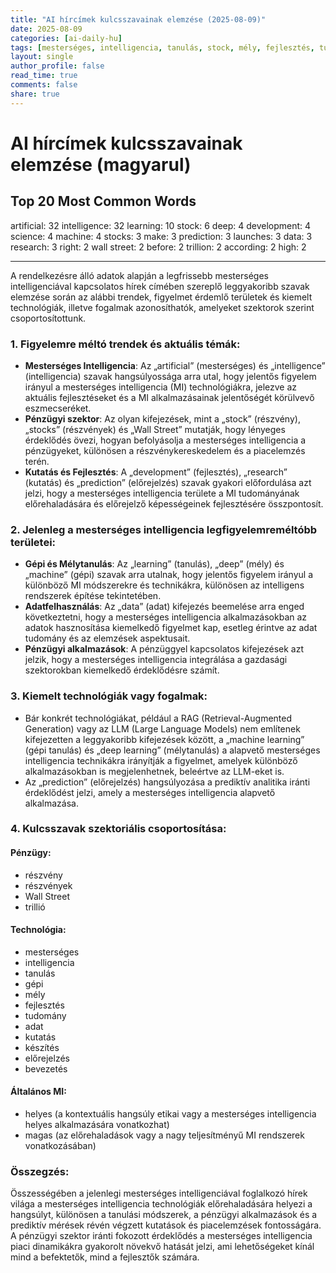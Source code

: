 ```yaml
---
title: "AI hírcímek kulcsszavainak elemzése (2025-08-09)"
date: 2025-08-09
categories: [ai-daily-hu]
tags: [mesterséges, intelligencia, tanulás, stock, mély, fejlesztés, tudomány, gép, stocks, készít, előrejelzés, launches, adat, kutatás, jobb, wall street, előtt, trillió, szerint, magas]
layout: single
author_profile: false
read_time: true
comments: false
share: true
---
```


# AI hírcímek kulcsszavainak elemzése (magyarul)

## Top 20 Most Common Words

artificial: 32
intelligence: 32
learning: 10
stock: 6
deep: 4
development: 4
science: 4
machine: 4
stocks: 3
make: 3
prediction: 3
launches: 3
data: 3
research: 3
right: 2
wall street: 2
before: 2
trillion: 2
according: 2
high: 2

---

A rendelkezésre álló adatok alapján a legfrissebb mesterséges intelligenciával kapcsolatos hírek címében szereplő leggyakoribb szavak elemzése során az alábbi trendek, figyelmet érdemlő területek és kiemelt technológiák, illetve fogalmak azonosíthatók, amelyeket szektorok szerint csoportosítottunk.

### 1. Figyelemre méltó trendek és aktuális témák:
- **Mesterséges Intelligencia**: Az „artificial” (mesterséges) és „intelligence” (intelligencia) szavak hangsúlyossága arra utal, hogy jelentős figyelem irányul a mesterséges intelligencia (MI) technológiákra, jelezve az aktuális fejlesztéseket és a MI alkalmazásainak jelentőségét körülvevő eszmecseréket.
- **Pénzügyi szektor**: Az olyan kifejezések, mint a „stock” (részvény), „stocks” (részvények) és „Wall Street” mutatják, hogy lényeges érdeklődés övezi, hogyan befolyásolja a mesterséges intelligencia a pénzügyeket, különösen a részvénykereskedelem és a piacelemzés terén.
- **Kutatás és Fejlesztés**: A „development” (fejlesztés), „research” (kutatás) és „prediction” (előrejelzés) szavak gyakori előfordulása azt jelzi, hogy a mesterséges intelligencia területe a MI tudományának előrehaladására és előrejelző képességeinek fejlesztésére összpontosít.

### 2. Jelenleg a mesterséges intelligencia legfigyelemreméltóbb területei:
- **Gépi és Mélytanulás**: Az „learning” (tanulás), „deep” (mély) és „machine” (gépi) szavak arra utalnak, hogy jelentős figyelem irányul a különböző MI módszerekre és technikákra, különösen az intelligens rendszerek építése tekintetében.
- **Adatfelhasználás**: Az „data” (adat) kifejezés beemelése arra enged következtetni, hogy a mesterséges intelligencia alkalmazásokban az adatok hasznosítása kiemelkedő figyelmet kap, esetleg érintve az adat tudomány és az elemzések aspektusait.
- **Pénzügyi alkalmazások**: A pénzüggyel kapcsolatos kifejezések azt jelzik, hogy a mesterséges intelligencia integrálása a gazdasági szektorokban kiemelkedő érdeklődésre számít.

### 3. Kiemelt technológiák vagy fogalmak:
- Bár konkrét technológiákat, például a RAG (Retrieval-Augmented Generation) vagy az LLM (Large Language Models) nem említenek kifejezetten a leggyakoribb kifejezések között, a „machine learning” (gépi tanulás) és „deep learning” (mélytanulás) a alapvető mesterséges intelligencia technikákra irányítják a figyelmet, amelyek különböző alkalmazásokban is megjelenhetnek, beleértve az LLM-eket is.
- Az „prediction” (előrejelzés) hangsúlyozása a prediktív analitika iránti érdeklődést jelzi, amely a mesterséges intelligencia alapvető alkalmazása.

### 4. Kulcsszavak szektoriális csoportosítása:

#### Pénzügy:
- részvény
- részvények
- Wall Street
- trillió

#### Technológia:
- mesterséges
- intelligencia
- tanulás
- gépi
- mély
- fejlesztés
- tudomány
- adat
- kutatás
- készítés
- előrejelzés
- bevezetés

#### Általános MI:
- helyes (a kontextuális hangsúly etikai vagy a mesterséges intelligencia helyes alkalmazására vonatkozhat)
- magas (az előrehaladások vagy a nagy teljesítményű MI rendszerek vonatkozásában)

### Összegzés:
Összességében a jelenlegi mesterséges intelligenciával foglalkozó hírek világa a mesterséges intelligencia technológiák előrehaladására helyezi a hangsúlyt, különösen a tanulási módszerek, a pénzügyi alkalmazások és a prediktív mérések révén végzett kutatások és piacelemzések fontosságára. A pénzügyi szektor iránti fokozott érdeklődés a mesterséges intelligencia piaci dinamikákra gyakorolt növekvő hatását jelzi, ami lehetőségeket kínál mind a befektetők, mind a fejlesztők számára.